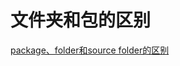 # 文件夹和包的区别

[package、folder和source folder的区别](https://blog.csdn.net/fanxiaobin577328725/article/details/54092295)